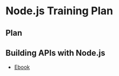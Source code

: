 # Node.js Training Plan

## Plan

## Building APIs with Node.js
- [Ebook](https://drive.google.com/file/d/0B9uZM-BaKxWAcEY0ZThYTnRwMGc/view)
